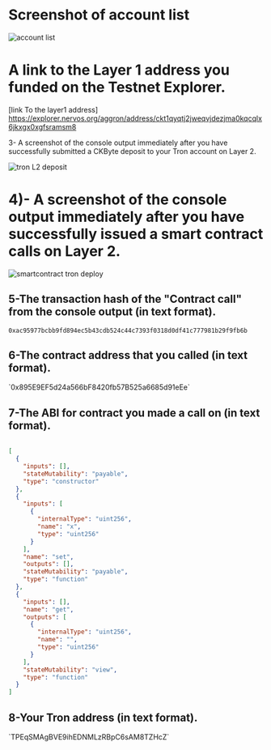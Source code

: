 <h1> Screenshot of account list </h1>

![account list](https://user-images.githubusercontent.com/83914557/131171681-d6121a1f-0b6d-4702-810a-59c633635f1a.png)

<h1> A link to the Layer 1 address you funded on the Testnet Explorer. </h1>
  
 [link To the layer1 address] https://explorer.nervos.org/aggron/address/ckt1qyqtj2jweqvjdezjma0kqcqlx6jkxgx0xgfsramsm8

  </h2> 3- A screenshot of the console output immediately after you have successfully submitted a CKByte deposit to your Tron account on Layer 2.</h2>
  
![tron L2 deposit](https://user-images.githubusercontent.com/83914557/131172153-eb19eba3-cebc-4a97-ba30-f7f3c347eefb.png)

<h1>4)- A screenshot of the console output immediately after you have successfully issued a smart contract calls on Layer 2.</h1>
  
  ![smartcontract tron deploy](https://user-images.githubusercontent.com/83914557/131172269-47f8e494-b96f-4c89-a78c-9e20da5d3985.png)
  
  <h2> 5-The transaction hash of the "Contract call" from the console output (in text format). </h2>
  
  `0xac95977bcbb9fd894ec5b43cdb524c44c7393f0318d0df41c777981b29f9fb6b`
  
  <h2>6-The contract address that you called (in text format).</h2>
  `0x895E9EF5d24a566bF8420fb57B525a6685d91eEe`
  
  <h2> 7-The ABI for contract you made a call on (in text format). </h2>
  
  ```json
  
  [
    {
      "inputs": [],
      "stateMutability": "payable",
      "type": "constructor"
    },
    {
      "inputs": [
        {
          "internalType": "uint256",
          "name": "x",
          "type": "uint256"
        }
      ],
      "name": "set",
      "outputs": [],
      "stateMutability": "payable",
      "type": "function"
    },
    {
      "inputs": [],
      "name": "get",
      "outputs": [
        {
          "internalType": "uint256",
          "name": "",
          "type": "uint256"
        }
      ],
      "stateMutability": "view",
      "type": "function"
    }
]

```
<h2> 8-Your Tron address (in text format). </h2>
`TPEqSMAgBVE9ihEDNMLzRBpC6sAM8TZHcZ`

